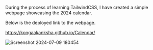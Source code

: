 During the process of learning TailwindCSS, I have created a simple webpage showcasing the 2024 calendar.

Below is the deployed link to the webpage.

https://kongaakanksha.github.io/Calendar/

![Screenshot 2024-07-09 180454](https://github.com/KongaAkanksha/Calendar/assets/94990343/e42f8a6b-3079-40a9-ac7b-c76b67f9cbc4)
